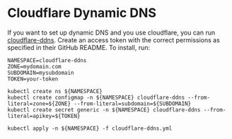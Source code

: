 # Cloudflare Dynamic DNS

If you want to set up dynamic DNS and you use cloudflare, you can run [cloudflare-ddns](https://github.com/oznu/docker-cloudflare-ddns). Create an access token with the correct permissions as specified in their GitHub README. To install, run:
```
NAMESPACE=cloudflare-ddns
ZONE=mydomain.com
SUBDOMAIN=mysubdomain
TOKEN=your-token

kubectl create ns ${NAMESPACE}
kubectl create configmap -n ${NAMESPACE} cloudflare-ddns --from-literal=zone=${ZONE} --from-literal=subdomain=${SUBDOMAIN}
kubectl create secret generic -n ${NAMESPACE} cloudflare-ddns --from-literal=apikey=${TOKEN}

kubectl apply -n ${NAMESPACE} -f cloudflare-ddns.yml
```